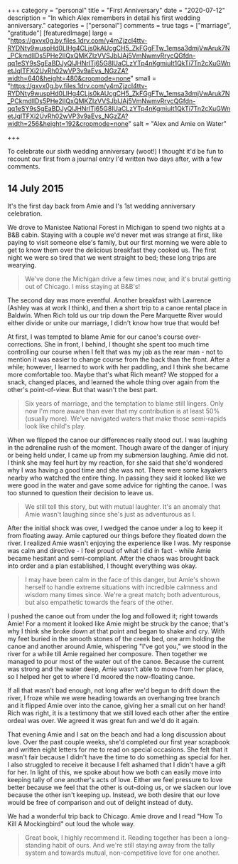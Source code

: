 +++
category = "personal"
title = "First Anniversary"
date = "2020-07-12"
description = "In which Alex remembers in detail his first wedding anniversary."
categories = ["personal"]
comments = true
tags = ["marriage", "gratitude"]
[featuredImage]
large = "https://gxvx0g.by.files.1drv.com/y4mZjzcI4ttv-RYDNty9wuspHd0LlHg4CLjs0kAUcgCH5_ZkFGgFTw_1emsa3dmjVwAruk7N_PCkmdlIDs5PHe2IIQxQMKZIzVVSJbIJAj5VmNwmvRrycQGfdn-qq1eSY9sSgEaBDJyQlJHNrlTj65G8lUaCLzYTp4nKgmiult1QkTi7Tn2cXuGWnetJqITFXi2UvRh02wVP3v9aEvs_NGzZA?width=640&height=480&cropmode=none"
small = "https://gxvx0g.by.files.1drv.com/y4mZjzcI4ttv-RYDNty9wuspHd0LlHg4CLjs0kAUcgCH5_ZkFGgFTw_1emsa3dmjVwAruk7N_PCkmdlIDs5PHe2IIQxQMKZIzVVSJbIJAj5VmNwmvRrycQGfdn-qq1eSY9sSgEaBDJyQlJHNrlTj65G8lUaCLzYTp4nKgmiult1QkTi7Tn2cXuGWnetJqITFXi2UvRh02wVP3v9aEvs_NGzZA?width=256&height=192&cropmode=none"
salt = "Alex and Amie on Water"

+++

To celebrate our sixth wedding anniversary (woot!) I thought it'd be fun to recount our first from a journal entry I'd written two days after, with a few comments.

## 14 July 2015

It's the first day back from Amie and I's 1st wedding anniversary celebration.

We drove to Manistee National Forest in Michigan to spend two nights at a B&B cabin. Staying with a couple we'd never met was strange at first, like paying to visit someone else's family, but our first morning we were able to get to know them over the delicious breakfast they cooked us. The first night we were so tired that we went straight to bed; these long trips are wearying.

> We've done the Michigan drive a few times now, and it's brutal getting out of Chicago. I miss staying at B&B's!

The second day was more eventful. Another breakfast with Lawrence (Ashley was at work I think), and then a short trip to a canoe rental place in Baldwin. When Rich told us our trip down the Pere Marquette River would either divide or unite our marriage, I didn't know how true that would be!

At first, I was tempted to blame Amie for our canoe's course over-corrections. She in front, I behind, I thought she spent too much time controlling our course when I felt that was my job as the rear man - not to mention it was easier to change course from the back than the front. After a while; however, I learned to work with her paddling, and I think she became more comfortable too. Maybe that's what Rich meant? We stopped for a snack, changed places, and learned the whole thing over again from the other's point-of-view. But that wasn't the best part.

> Six years of marriage, and the temptation to blame still lingers. Only now I'm more aware than ever that my contribution is at least 50% (usually more). We've navigated waters that make those semi-rapids look like child's play.

When we flipped the canoe our differences really stood out. I was laughing in the adrenaline rush of the moment. Though aware of the danger of injury or being held under, I came up from my submersion laughing. Amie did not. I think she may feel hurt by my reaction, for she said that she'd wondered why I was having a good time and she was not. There were some kayakers nearby who watched the entire thing. In passing they said it looked like we were good in the water and gave some advice for righting the canoe. I was too stunned to question their decision to leave us.

> We still tell this story, but with mutual laughter. It's an anomaly that Amie wasn't laughing since she's just as adventurous as I.

After the initial shock was over, I wedged the canoe under a log to keep it from floating away. Amie captured our things before they floated down the river. I realized Amie wasn't enjoying the experience like I was. My response was calm and directive - I feel proud of what I did in fact - while Amie became hesitant and semi-compliant. After the chaos was brought back into order and a plan established, I thought everything was okay.

> I may have been calm in the face of this danger, but Amie's shown herself to handle extreme situations with incredible calmness and wisdom many times since. We're a great match; both adventurous, but also empathetic towards the fears of the other.

I pushed the canoe out from under the log and followed it; right towards Amie! For a moment it looked like Amie might be struck by the canoe; that's why I think she broke down at that point and began to shake and cry. With my feet buried in the smooth stones of the creek bed, one arm holding the canoe and another around Amie, whispering "I've got you," we stood in the river for a while till Amie regained her composure. Then together we managed to pour most of the water out of the canoe. Because the current was strong and the water deep, Amie wasn't able to move from her place, so I helped her get to where I'd moored the now-floating canoe.

If all that wasn't bad enough, not long after we'd begun to drift down the river, I froze while we were heading towards an overhanging tree branch and it flipped Amie over into the canoe, giving her a small cut on her hand! Rich was right, it is a testimony that we still loved each other after the entire ordeal was over. We agreed it was great fun and we'd do it again.

That evening Amie and I sat on the beach and had a long discussion about love. Over the past couple weeks, she'd completed our first year scrapbook and written eight letters for me to read on special occasions. She felt that it wasn't fair because I didn't have the time to do something as special for her. I also struggled to receive it because I felt ashamed that I didn't have a gift for her. In light of this, we spoke about how we both can easily move into keeping tally of one another's acts of love. Either we feel pressure to love better because we feel that the other is out-doing us, or we slacken our love because the other isn't keeping up. Instead, we both desire that our love would be free of comparison and out of delight instead of duty.

We had a wonderful trip back to Chicago. Amie drove and I read "How To Kill A Mockingbird" out loud the whole way.

> Great book, I highly recommend it. Reading together has been a long-standing habit of ours. And we're still staying away from the tally system and towards mutual, non-competitive love for one another.
